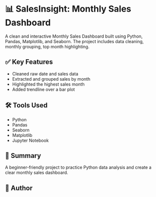 

# 📊 SalesInsight: Monthly Sales Dashboard

A clean and interactive Monthly Sales Dashboard built using Python, Pandas, Matplotlib, and Seaborn. The project includes data cleaning, monthly grouping, top month highlighting.

## ✅ Key Features
- Cleaned raw date and sales data
- Extracted and grouped sales by month
- Highlighted the highest sales month
- Added trendline over a bar plot

## 🛠️ Tools Used
- Python
- Pandas
- Seaborn
- Matplotlib
- Jupyter Notebook

## 📌 Summary
A beginner-friendly project to practice Python data analysis and create a clear monthly sales dashboard.

## 🔗 Author
[Burhan Jalal]:www.linkedin.com/in/burhan-jalal-b23ab031b
